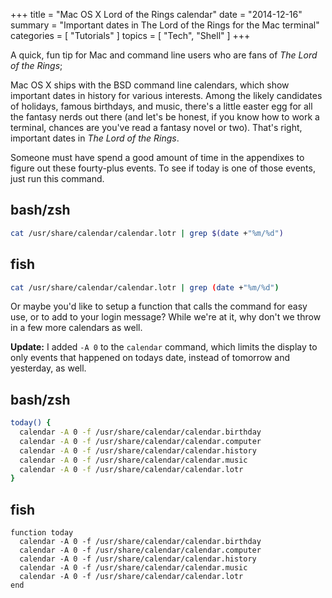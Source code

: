 +++
title = "Mac OS X Lord of the Rings calendar"
date = "2014-12-16"
summary = "Important dates in The Lord of the Rings for the Mac terminal"
categories = [ "Tutorials" ]
topics = [
  "Tech",
  "Shell"
]
+++

A quick, fun tip for Mac and command line users who are fans of _The Lord of the Rings_;

<!--more-->

Mac OS X ships with the BSD command line calendars, which show important dates in history for various interests. Among the likely candidates of holidays, famous birthdays, and music, there's a little easter egg for all the fantasy nerds out there (and let's be honest, if you know how to work a terminal, chances are you've read a fantasy novel or two). That's right, important dates in _The Lord of the Rings_.

Someone must have spend a good amount of time in the appendixes to figure out these fourty-plus events. To see if today is one of those events, just run this command.

## bash/zsh

``` bash
cat /usr/share/calendar/calendar.lotr | grep $(date +"%m/%d")
```

## fish

``` bash
cat /usr/share/calendar/calendar.lotr | grep (date +"%m/%d")
```

Or maybe you'd like to setup a function that calls the command for easy use, or to add to your login message? While we're at it, why don't we throw in a few more calendars as well.

**Update:**
I added `-A 0` to the `calendar` command, which limits the display to only events that happened on todays date, instead of tomorrow and yesterday, as well.

## bash/zsh

``` bash
today() {
  calendar -A 0 -f /usr/share/calendar/calendar.birthday
  calendar -A 0 -f /usr/share/calendar/calendar.computer
  calendar -A 0 -f /usr/share/calendar/calendar.history
  calendar -A 0 -f /usr/share/calendar/calendar.music
  calendar -A 0 -f /usr/share/calendar/calendar.lotr
}
```

## fish

``` fish
function today
  calendar -A 0 -f /usr/share/calendar/calendar.birthday
  calendar -A 0 -f /usr/share/calendar/calendar.computer
  calendar -A 0 -f /usr/share/calendar/calendar.history
  calendar -A 0 -f /usr/share/calendar/calendar.music
  calendar -A 0 -f /usr/share/calendar/calendar.lotr
end
```
